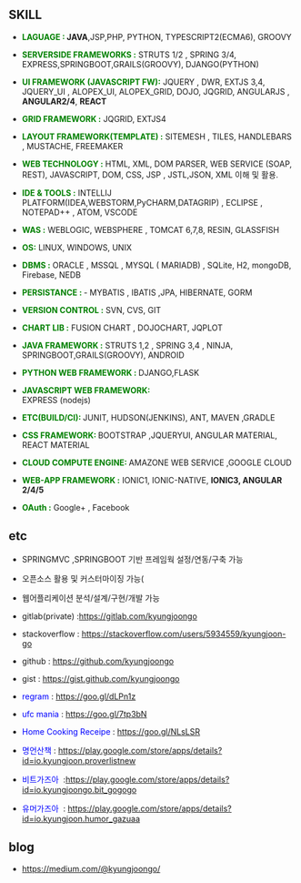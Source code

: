 
## SKILL 

- <font color='green' style="font-weight: bold"> LAGUAGE :  </font> <b>JAVA</b>,JSP,PHP, PYTHON, TYPESCRIPT2(ECMA6), GROOVY 
- <font color='green' style="font-weight: bold"> SERVERSIDE FRAMEWORKS :</font> STRUTS 1/2 , SPRING 3/4, EXPRESS,SPRINGBOOT,GRAILS(GROOVY), DJANGO(PYTHON)
- <font color='green' style="font-weight: bold"> UI FRAMEWORK (JAVASCRIPT FW):</font> JQUERY , DWR, EXTJS 3,4, JQUERY_UI , ALOPEX_UI, ALOPEX_GRID, DOJO, JQGRID, ANGULARJS , <b>ANGULAR2/4</b>, <b>REACT</b>
- <font color='green' style="font-weight: bold"> GRID FRAMEWORK :</font>  JQGRID, EXTJS4
- <font color='green' style="font-weight: bold"> LAYOUT FRAMEWORK(TEMPLATE) :</font>  SITEMESH , TILES, HANDLEBARS , MUSTACHE, FREEMAKER
- <font color='green' style="font-weight: bold"> WEB TECHNOLOGY :</font>  HTML, XML, DOM PARSER,  WEB SERVICE (SOAP, REST), JAVASCRIPT, DOM, CSS, JSP , JSTL,JSON, XML  이해 및 활용.
- <font color='green' style="font-weight: bold"> IDE & TOOLS :</font> INTELLIJ PLATFORM(IDEA,WEBSTORM,PyCHARM,DATAGRIP) , ECLIPSE , NOTEPAD++ , ATOM, VSCODE
- <font color='green' style="font-weight: bold"> WAS :</font>  WEBLOGIC, WEBSPHERE , TOMCAT 6,7,8, RESIN, GLASSFISH
- <font color='green' style="font-weight: bold"> OS:</font>  LINUX, WINDOWS, UNIX
- <font color='green' style="font-weight: bold"> DBMS :</font>  ORACLE , MSSQL , MYSQL ( MARIADB) , SQLite, H2, mongoDB, Firebase, NEDB
- <font color='green' style="font-weight: bold"> PERSISTANCE : </font> - MYBATIS , IBATIS ,JPA, HIBERNATE, GORM 

- <font color='green' style="font-weight: bold" > VERSION CONTROL :</font>
  SVN, CVS, GIT
- <font color='green' style="font-weight: bold"> CHART LIB :</font> 
  FUSION CHART , DOJOCHART, JQPLOT
- <font color='green' style="font-weight: bold"> JAVA FRAMEWORK :</font> 
  STRUTS 1,2 , SPRING 3,4 , NINJA, SPRINGBOOT,GRAILS(GROOVY), ANDROID
- <font color='green' style="font-weight: bold"> PYTHON WEB FRAMEWORK : </font> 
  DJANGO,FLASK
- <font color='green' style="font-weight: bold"> JAVASCRIPT WEB FRAMEWORK: </font>  
  EXPRESS (nodejs)
- <font color='green' style="font-weight: bold"> ETC(BUILD/CI): </font>
  JUNIT, HUDSON(JENKINS), ANT, MAVEN ,GRADLE
- <font color='green' style="font-weight: bold"> CSS FRAMEWORK: </font> 
  BOOTSTRAP ,JQUERYUI, ANGULAR MATERIAL, REACT MATERIAL
- <font color='green' style="font-weight: bold"> CLOUD COMPUTE ENGINE: </font> 
  AMAZONE WEB SERVICE ,GOOGLE CLOUD
- <font color='green' style="font-weight: bold"> WEB-APP FRAMEWORK :</font> 
  IONIC1, IONIC-NATIVE, <b>IONIC3, ANGULAR 2/4/5</b>
  
 - <font color='green' style="font-weight: bold"> OAuth :</font> Google+ , Facebook 

## etc

- SPRINGMVC ,SPRINGBOOT 기반 프레임웍 설정/연동/구축 가능
- 오픈소스 활용 및 커스터마이징 가능(
- 웹어플리케이션 분석/설계/구현/개발 가능

- gitlab(private) :https://gitlab.com/kyungjoongo

- stackoverflow :  <https://stackoverflow.com/users/5934559/kyungjoon-go>

- github : <https://github.com/kyungjoongo>

- gist : <https://gist.github.com/kyungjoongo>

-  <font color='blue'>regram</font> : <https://goo.gl/dLPn1z>

-  <font color='blue'>ufc mania</font> : <https://goo.gl/7tp3bN>

-  <font color='blue'>Home Cooking Receipe</font> : <https://goo.gl/NLsLSR>

- <font color='blue'> 명언산책 </font> : <https://play.google.com/store/apps/details?id=io.kyungjoon.proverlistnew>

- <font color='blue'> 비트가즈아 </font> :<https://play.google.com/store/apps/details?id=io.kyungjoongo.bit_gogogo>

- <font color='blue'>  유머가즈아 </font> : https://play.google.com/store/apps/details?id=io.kyungjoon.humor_gazuaa

## blog
- <https://medium.com/@kyungjoongo/>



